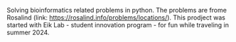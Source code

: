 Solving bioinformatics related problems in python. The problems are frome Rosalind (link: https://rosalind.info/problems/locations/).
This prodject was started with Eik Lab - student innovation program - for fun while traveling in summer 2024. 
